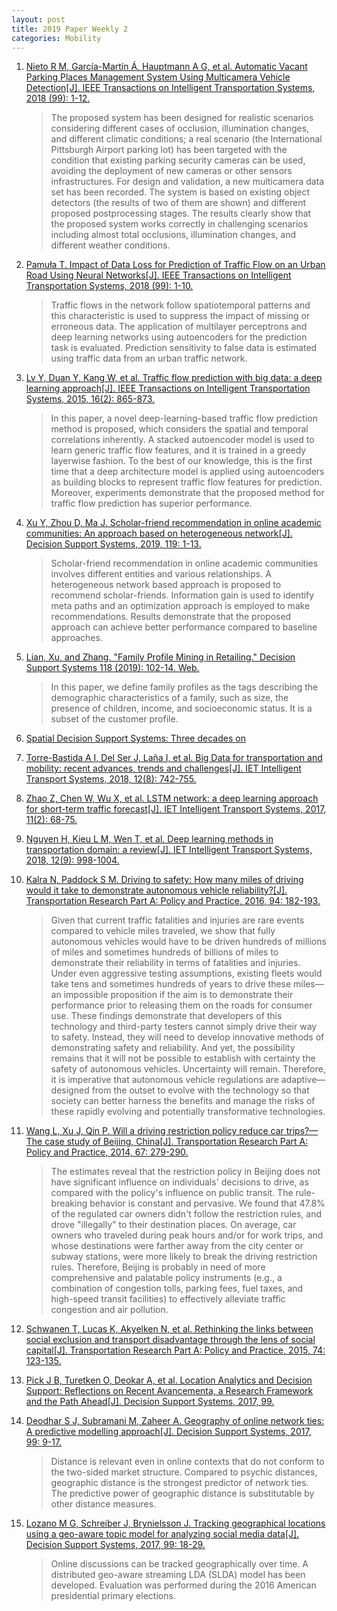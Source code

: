 ```yaml
---
layout: post
title: 2019 Paper Weekly 2
categories: Mobility
---
```


1. [Nieto R M, García-Martín Á, Hauptmann A G, et al. Automatic Vacant Parking Places Management System Using Multicamera Vehicle Detection[J]. IEEE Transactions on Intelligent Transportation Systems, 2018 (99): 1-12.](https://scholar.google.com.hk/scholar?hl=zh-CN&as_sdt=0%2C5&q=Automatic+Vacant+Parking+Places+Management+System+Using+Multicamera+Vehicle+Detection&btnG=)

    >  The proposed system has been designed for realistic scenarios considering different cases of occlusion, illumination changes, and different climatic conditions; a real scenario (the International Pittsburgh Airport parking lot) has been targeted with the condition that existing parking security cameras can be used, avoiding the deployment of new cameras or other sensors infrastructures. For design and validation, a new multicamera data set has been recorded. The system is based on existing object detectors (the results of two of them are shown) and different proposed postprocessing stages. The results clearly show that the proposed system works correctly in challenging scenarios including almost total occlusions, illumination changes, and different weather conditions.

2. [Pamuła T. Impact of Data Loss for Prediction of Traffic Flow on an Urban Road Using Neural Networks[J]. IEEE Transactions on Intelligent Transportation Systems, 2018 (99): 1-10.](https://ieeexplore.ieee.org/document/8370052)

    > Traffic flows in the network follow spatiotemporal patterns and this characteristic is used to suppress the impact of missing or erroneous data. The application of multilayer perceptrons and deep learning networks using autoencoders for the prediction task is evaluated. Prediction sensitivity to false data is estimated using traffic data from an urban traffic network.

3. [Lv Y, Duan Y, Kang W, et al. Traffic flow prediction with big data: a deep learning approach[J]. IEEE Transactions on Intelligent Transportation Systems, 2015, 16(2): 865-873.](https://ieeexplore.ieee.org/document/6894591)

    > In this paper, a novel deep-learning-based traffic flow prediction method is proposed, which considers the spatial and temporal correlations inherently. A stacked autoencoder model is used to learn generic traffic flow features, and it is trained in a greedy layerwise fashion. To the best of our knowledge, this is the first time that a deep architecture model is applied using autoencoders as building blocks to represent traffic flow features for prediction. Moreover, experiments demonstrate that the proposed method for traffic flow prediction has superior performance.

4. [Xu Y, Zhou D, Ma J. Scholar-friend recommendation in online academic communities: An approach based on heterogeneous network[J]. Decision Support Systems, 2019, 119: 1-13.](https://www.sciencedirect.com/science/article/pii/S0167923619300120)

    > Scholar-friend recommendation in online academic communities involves different entities and various relationships. A heterogeneous network based approach is proposed to recommend scholar-friends. Information gain is used to identify meta paths and an optimization approach is employed to make recommendations. Results demonstrate that the proposed approach can achieve better performance compared to baseline approaches.

5. [Lian, Xu, and Zhang. "Family Profile Mining in Retailing." Decision Support Systems 118 (2019): 102-14. Web.](https://www.sciencedirect.com/science/article/pii/S0167923619300156)

    > In this paper, we define family profiles as the tags describing the demographic characteristics of a family, such as size, the presence of children, income, and socioeconomic status. It is a subset of the customer profile.

6. [Spatial Decision Support Systems: Three decades on](https://www.sciencedirect.com/science/article/pii/S0167923618301672)

7. [Torre-Bastida A I, Del Ser J, Laña I, et al. Big Data for transportation and mobility: recent advances, trends and challenges[J]. IET Intelligent Transport Systems, 2018, 12(8): 742-755.](https://ieeexplore.ieee.org/document/8461278)

8. [Zhao Z, Chen W, Wu X, et al. LSTM network: a deep learning approach for short-term traffic forecast[J]. IET Intelligent Transport Systems, 2017, 11(2): 68-75.](https://ieeexplore.ieee.org/document/7874313/authors#authors)

9. [Nguyen H, Kieu L M, Wen T, et al. Deep learning methods in transportation domain: a review[J]. IET Intelligent Transport Systems, 2018, 12(9): 998-1004.](https://ieeexplore.ieee.org/document/8490353/authors#authors)

10. [Kalra N, Paddock S M. Driving to safety: How many miles of driving would it take to demonstrate autonomous vehicle reliability?[J]. Transportation Research Part A: Policy and Practice, 2016, 94: 182-193.](https://www.scopus.com/record/display.uri?eid=2-s2.0-84991261592&origin=inward&txGid=05d1efa7eb54b951c7eceb5463e8a2ac)

    > Given that current traffic fatalities and injuries are rare events compared to vehicle miles traveled, we show that fully autonomous vehicles would have to be driven hundreds of millions of miles and sometimes hundreds of billions of miles to demonstrate their reliability in terms of fatalities and injuries. Under even aggressive testing assumptions, existing fleets would take tens and sometimes hundreds of years to drive these miles—an impossible proposition if the aim is to demonstrate their performance prior to releasing them on the roads for consumer use. These findings demonstrate that developers of this technology and third-party testers cannot simply drive their way to safety. Instead, they will need to develop innovative methods of demonstrating safety and reliability. And yet, the possibility remains that it will not be possible to establish with certainty the safety of autonomous vehicles. Uncertainty will remain. Therefore, it is imperative that autonomous vehicle regulations are adaptive—designed from the outset to evolve with the technology so that society can better harness the benefits and manage the risks of these rapidly evolving and potentially transformative technologies.

11. [Wang L, Xu J, Qin P. Will a driving restriction policy reduce car trips?—The case study of Beijing, China[J]. Transportation Research Part A: Policy and Practice, 2014, 67: 279-290.](https://www.scopus.com/record/display.uri?eid=2-s2.0-84907056790&origin=inward&txGid=5637a521b62735ef79cd97848ee1b4a7)

    > The estimates reveal that the restriction policy in Beijing does not have significant influence on individuals' decisions to drive, as compared with the policy's influence on public transit. The rule-breaking behavior is constant and pervasive. We found that 47.8% of the regulated car owners didn't follow the restriction rules, and drove "illegally" to their destination places. On average, car owners who traveled during peak hours and/or for work trips, and whose destinations were farther away from the city center or subway stations, were more likely to break the driving restriction rules. Therefore, Beijing is probably in need of more comprehensive and palatable policy instruments (e.g., a combination of congestion tolls, parking fees, fuel taxes, and high-speed transit facilities) to effectively alleviate traffic congestion and air pollution.

12. [Schwanen T, Lucas K, Akyelken N, et al. Rethinking the links between social exclusion and transport disadvantage through the lens of social capital[J]. Transportation Research Part A: Policy and Practice, 2015, 74: 123-135.](https://www.scopus.com/record/display.uri?eid=2-s2.0-84924268125&origin=inward&txGid=99c250c328c17fc32bf5f2b4620edcbe)

13. [Pick J B, Turetken O, Deokar A, et al. Location Analytics and Decision Support: Reflections on Recent Avancementa, a Research Framework and the Path Ahead[J]. Decision Support Systems, 2017, 99.](https://www.sciencedirect.com/science/article/pii/S016792361730101X)

14. [Deodhar S J, Subramani M, Zaheer A. Geography of online network ties: A predictive modelling approach[J]. Decision Support Systems, 2017, 99: 9-17.](https://www.sciencedirect.com/science/article/pii/S016792361730088X)

    > Distance is relevant even in online contexts that do not conform to the two-sided market structure. Compared to psychic distances, geographic distance is the strongest predictor of network ties. The predictive power of geographic distance is substitutable by other distance measures.

15. [Lozano M G, Schreiber J, Brynielsson J. Tracking geographical locations using a geo-aware topic model for analyzing social media data[J]. Decision Support Systems, 2017, 99: 18-29.](https://www.sciencedirect.com/science/article/pii/S0167923617300842)

    > Online discussions can be tracked geographically over time. A distributed geo-aware streaming LDA (SLDA) model has been developed. Evaluation was performed during the 2016 American presidential primary elections.


